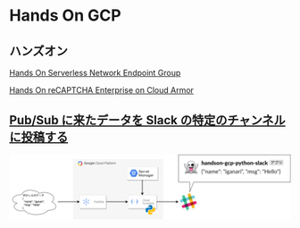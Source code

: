 # Hands On GCP

## ハンズオン

[Hands On Serverless Network Endpoint Group](./compute/network-endpoint-groups/serverless/README.md)

[Hands On reCAPTCHA Enterprise on Cloud Armor](./net-security/securitypolicies/recaptcha-enterprise-on-cloud-armor/README.md)

## [Pub/Sub に来たデータを Slack の特定のチャンネルに投稿する](./functions/trigger-cloudpubsub/python-slack/)

![](./functions/trigger-cloudpubsub/python-slack/img/0-01.png)
